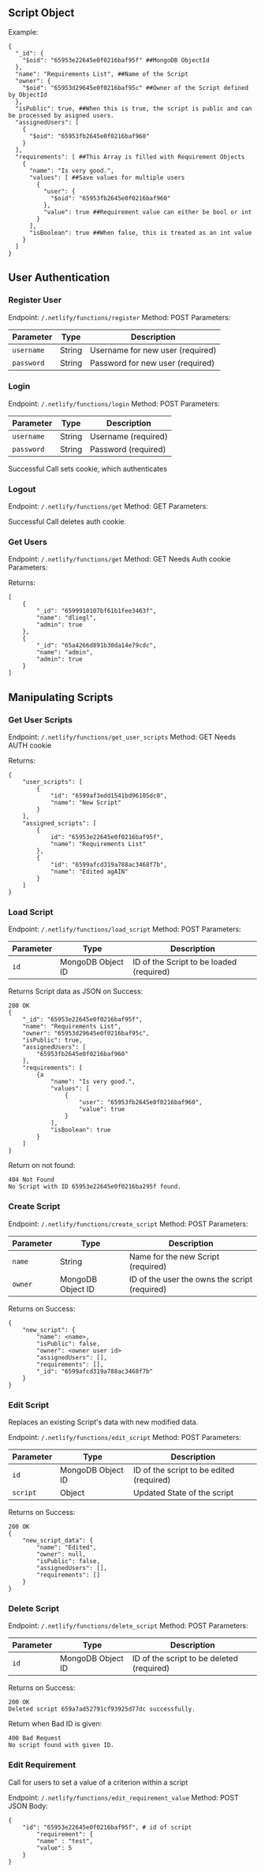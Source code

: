 ## Script Object
Example:

```
{
  "_id": {
    "$oid": "65953e22645e0f0216baf95f" ##MongoDB ObjectId
  },
  "name": "Requirements List", ##Name of the Script
  "owner": {
    "$oid": "65953d29645e0f0216baf95c" ##Owner of the Script defined by ObjectId
  },
  "isPublic": true, ##When this is true, the script is public and can be processed by asigned users.
  "assignedUsers": [
    {
      "$oid": "65953fb2645e0f0216baf960"
    }
  ],
  "requirements": [ ##This Array is filled with Requirement Objects
    {
      "name": "Is very good.",
      "values": [ ##Save values for multiple users
        {
          "user": {
            "$oid": "65953fb2645e0f0216baf960"
          },
          "value": true ##Requirement value can either be bool or int
        }
      ],
      "isBoolean": true ##When false, this is treated as an int value
    }
  ]
}
```

## User Authentication
### Register User
Endpoint: `/.netlify/functions/register`
Method: POST
Parameters:

| Parameter | Type | Description |
| ---- | ---- | ---- |
| `username` | String | Username for new user (required) |
| `password` | String | Password for new user (required) |
### Login
Endpoint: `/.netlify/functions/login`
Method: POST
Parameters:

| Parameter | Type | Description |
| ---- | ---- | ---- |
| `username` | String | Username (required) |
| `password` | String | Password (required) |

Successful Call sets cookie, which authenticates

### Logout
Endpoint: `/.netlify/functions/get`
Method: GET
Parameters:

Successful Call deletes auth cookie.

### Get Users
Endpoint: `/.netlify/functions/get`
Method: GET
Needs Auth cookie
Parameters:

Returns:

```
[
	{
		"_id": "6599910107bf61b1fee3463f",
		"name": "dliegl",
		"admin": true
	},
	{
		"_id": "65a4266d891b30da14e79cdc",
		"name": "admin",
		"admin": true
	}
]
```



## Manipulating Scripts

### Get User Scripts
Endpoint: `/.netlify/functions/get_user_scripts`
Method: GET
Needs AUTH cookie

Returns:

```
{
	"user_scripts": [
		{
			"id": "6599af3edd1541bd96105dc0",
			"name": "New Script"
		}
	],
	"assigned_scripts": [
		{
			id": "65953e22645e0f0216baf95f",
			"name": "Requirements List"
		},
		{
			"id": "6599afcd319a788ac3468f7b",
			"name": "Edited agAIN"
		}
	]
}
```


### Load Script
Endpoint: `/.netlify/functions/load_script`
Method: POST
Parameters:

| Parameter | Type | Description |
| ---- | ---- | ---- |
| `id` | MongoDB Object ID | ID of the Script to be loaded (required) |

Returns Script data as JSON on Success:
```
200 OK
{
	"_id": "65953e22645e0f0216baf95f",
	"name": "Requirements List",
	"owner": "65953d29645e0f0216baf95c",
	"isPublic": true,
	"assignedUsers": [
		"65953fb2645e0f0216baf960"
	],
	"requirements": [
		{a
			"name": "Is very good.",
			"values": [
				{
					"user": "65953fb2645e0f0216baf960",
					"value": true
				}
			],
			"isBoolean": true
		}
	]
}
```

Return on not found:
```
404 Not Found
No Script with ID 65953e22645e0f0216ba295f found.
```


### Create Script
Endpoint: `/.netlify/functions/create_script`
Method: POST
Parameters:

| Parameter | Type | Description |
| ---- | ---- | ---- |
| `name` | String | Name for the new Script (required) |
| `owner` | MongoDB Object ID | ID of the user the owns the script (required) |

Returns on Success:
```
{
	"new_script": {
		"name": <name>,
		"isPublic": false,
		"owner": <owner user id>
		"assignedUsers": [],
		"requirements": [],
		"_id": "6599afcd319a788ac3468f7b"
	}
}
```

### Edit Script

Replaces an existing Script's data with new modified data.

Endpoint: `/.netlify/functions/edit_script`
Method: POST
Parameters:

| Parameter | Type | Description |
| ---- | ---- | ---- |
| `id` | MongoDB Object ID | ID of the script to be edited (required) |
| `script` | Object | Updated State of the script |

Returns on Success:
```
200 OK
{
	"new_script_data": {
		"name": "Edited",
		"owner": null,
		"isPublic": false,
		"assignedUsers": [],
		"requirements": []
	}
}
```
### Delete Script
Endpoint: `/.netlify/functions/delete_script`
Method: POST
Parameters:

| Parameter | Type | Description |
| ---- | ---- | ---- |
| `id` | MongoDB Object ID | ID of the script to be deleted (required) |

Returns on Success:
```
200 OK
Deleted script 659a7ad52791cf93925d77dc successfully.
```

Return when Bad ID is given:
```
400 Bad Request
No script found with given ID.
```


### Edit Requirement

Call for users to set a value of a criterion within a script

Endpoint: `/.netlify/functions/edit_requirement_value`
Method: POST
JSON Body:


```
{
	"id": "65953e22645e0f0216baf95f", # id of script
		"requirement": {
		"name" : "test",
		"value": 5
	}
}
```

